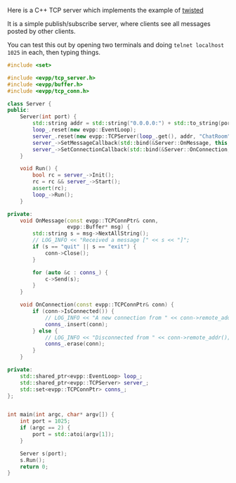 Here is a C++ TCP server which implements the example of [twisted](http://twistedmatrix.com/trac/#pubsubserver)

It is a simple publish/subscribe server, where clients see all messages posted by other clients.

You can test this out by opening two terminals and doing `telnet localhost 1025` in each, then typing things.

```C++
#include <set>

#include <evpp/tcp_server.h>
#include <evpp/buffer.h>
#include <evpp/tcp_conn.h>

class Server {
public:
    Server(int port) {
        std::string addr = std::string("0.0.0.0:") + std::to_string(port);
        loop_.reset(new evpp::EventLoop);
        server_.reset(new evpp::TCPServer(loop_.get(), addr, "ChatRoom", 0));
        server_->SetMessageCallback(std::bind(&Server::OnMessage, this, std::placeholders::_1, std::placeholders::_2));
        server_->SetConnectionCallback(std::bind(&Server::OnConnection, this, std::placeholders::_1));
    }

    void Run() {
        bool rc = server_->Init();
        rc = rc && server_->Start();
        assert(rc);
        loop_->Run();
    }

private:
    void OnMessage(const evpp::TCPConnPtr& conn,
                   evpp::Buffer* msg) {
        std::string s = msg->NextAllString();
        // LOG_INFO << "Received a message [" << s << "]";
        if (s == "quit" || s == "exit") {
            conn->Close();
        }

        for (auto &c : conns_) {
            c->Send(s);
        }
    }

    void OnConnection(const evpp::TCPConnPtr& conn) {
        if (conn->IsConnected()) {
            // LOG_INFO << "A new connection from " << conn->remote_addr() << " to " << server_->listen_addr() << " is UP";
            conns_.insert(conn);
        } else {
            // LOG_INFO << "Disconnected from " << conn->remote_addr();
            conns_.erase(conn);
        }
    }

private:
    std::shared_ptr<evpp::EventLoop> loop_;
    std::shared_ptr<evpp::TCPServer> server_;
    std::set<evpp::TCPConnPtr> conns_;
};


int main(int argc, char* argv[]) {
    int port = 1025;
    if (argc == 2) {
        port = std::atoi(argv[1]);
    }

    Server s(port);
    s.Run();
    return 0;
}

```


